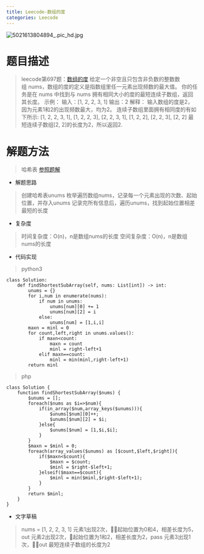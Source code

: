 ```yaml
---
title: Leecode-数组的度
categories: Leecode
---
```

![5021613804894_.pic_hd.jpg](https://upload-images.jianshu.io/upload_images/15325592-a0f67c816c5bc47e.jpg?imageMogr2/auto-orient/strip%7CimageView2/2/w/1240)
<!-- more -->

#  题目描述

> leecode第697题：[数组的度](https://leetcode-cn.com/problems/degree-of-an-array/)
给定一个非空且只包含非负数的整数数组 nums，数组的度的定义是指数组里任一元素出现频数的最大值。
你的任务是在 nums 中找到与 nums 拥有相同大小的度的最短连续子数组，返回其长度。
示例：
输入：[1, 2, 2, 3, 1]
输出：2
解释：
输入数组的度是2，因为元素1和2的出现频数最大，均为2。
连续子数组里面拥有相同度的有如下所示:
[1, 2, 2, 3, 1], [1, 2, 2, 3], [2, 2, 3, 1], [1, 2, 2], [2, 2, 3], [2, 2]
最短连续子数组[2, 2]的长度为2，所以返回2.

#  解题方法

> 哈希表
[参照题解](https://leetcode-cn.com/problems/degree-of-an-array/solution/shu-zu-de-du-by-leetcode-solution-ig97/)

- 解题思路

> 创建哈希表unums
枚举遍历数组nums，记录每一个元素出现的次数、起始位置，并存入unums
记录完所有信息后，遍历unums，找到起始位置相差最短的长度

- 复杂度

> 时间复杂度：O(n)，n是数组nums的长度
空间复杂度：O(n)，n是数组nums的长度

- 代码实现

> python3

```
class Solution:
    def findShortestSubArray(self, nums: List[int]) -> int:
        unums = {}
        for i,num in enumerate(nums):
            if num in unums:
                unums[num][0] += 1
                unums[num][2] = i
            else:
                unums[num] = [1,i,i]
        maxn = minl = 0
        for count,left,right in unums.values():
            if maxn<count:
                maxn = count
                minl = right-left+1
            elif maxn==count:
                minl = min(minl,right-left+1)
        return minl
```

> php

```
class Solution {
    function findShortestSubArray($nums) {
        $unums = [];
        foreach($nums as $i=>$num){
            if(in_array($num,array_keys($unums))){
                $unums[$num][0]++;
                $unums[$num][2] = $i;
            }else{
                $unums[$num] = [1,$i,$i];
            }
        }
        $maxn = $minl = 0;
        foreach(array_values($unums) as [$count,$left,$right]){
            if($maxn<$count){
                $maxn = $count;
                $minl = $right-$left+1;
            }elseif($maxn==$count){
                $minl = min($minl,$right-$left+1);
            }
        }
        return $minl;
    }
}
```

- 文字草稿

> nums = [1, 2, 2, 3, 1]
元素1出现2次，起始位置为0和4，相差长度为5，out
元素2出现2次，起始位置为1和2，相差长度为2，pass
元素3出现1次，out
最短连续子数组的长度为2
